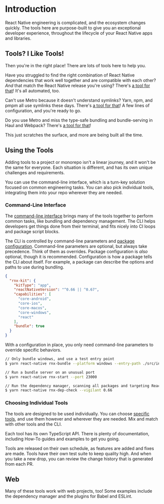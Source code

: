 # Introduction

React Native engineering is complicated, and the ecosystem changes quickly. The
tools here are purpose-built to give you an exceptional developer experience,
throughout the lifecycle of your React Native apps and libraries.

## Tools? I Like Tools!

Then you're in the right place! There are lots of tools here to help you.

Have you struggled to find the right combination of React Native dependencies
that work well together and are compatible with each other? _And_ that match the
React Native release you're using? There's
[a tool for that](./guides/dependency-management)! It's all automated, too.

Can't use Metro because it doesn't understand symlinks? Yarn, npm, and pmpm all
use symlinks these days. There's
[a tool for that](./tools/metro-resolver-symlinks)! A few lines of
configuration, and you're ready to go.

Do you use Metro and miss the type-safe bundling and bundle-serving in Haul and
Webpack? There's [a tool for that](./guides/bundling)!

This just scratches the surface, and more are being built all the time.

## Using the Tools

Adding tools to a project or monorepo isn't a linear journey, and it won't be
the same for everyone. Each situation is different, and has its own unique
challenges and requirements.

You can use the command-line interface, which is a turn-key solution focused on
common engineering tasks. You can also pick individual tools, integrating them
into your repo wherever they are needed.

### Command-Line Interface

The
[command-line interface](https://github.com/microsoft/rnx-kit/tree/main/packages/cli)
brings many of the tools together to perform common tasks, like bundling and
dependency management. The CLI helps developers get things done from their
terminal, and fits nicely into CI loops and package script blocks.

The CLI is controlled by command-line parameters and
[package configuration](https://github.com/microsoft/rnx-kit/tree/main/packages/config).
Command-line parameters are optional, but always take precedence. Think of
them as overrides. Package configuration is _also_ optional, though it is
recommended. Configuration is how a package tells the CLI about itself. For
example, a package can describe the options and paths to use during bundling.

```json title='Example configuration in package.json'
{
  "rnx-kit": {
    "kitType": "app",
    "reactNativeVersion": "^0.66 || ^0.67",
    "capabilities": [
      "core-android",
      "core-ios",
      "core-macos",
      "core-windows",
      "react"
    ],
    "bundle": true
  }
}
```

With a configuration in place, you only need command-line parameters to override
specific behaviors.

```bash title='Example commands'
// Only bundle windows, and use a test entry point
$ yarn react-native rnx-bundle --platform windows --entry-path ./src/index-test.ts

// Run a bundle server on an unusual port
$ yarn react-native rnx-start --port 23000

// Run the dependency manager, scanning all packages and targeting React Native 0.66
$ yarn react-native rnx-dep-check --vigilant 0.66
```

### Choosing Individual Tools

The tools are designed to be used individually. You can choose
[specific tools](./tools/overview), and use them however and wherever they are
needed. Mix and match with other tools and the CLI.

Each tool has its own TypeScript API. There is plenty of documentation,
including How-To guides and examples to get you going.

Tools are released on their own schedule, as features are added and fixes are
made. Tools have their own test suite to keep quality high. And when you take a
new drop, you can review the change history that is generated from each PR.

## Web

Many of these tools work with web projects, too! Some examples include the
dependency manager and the plugins for Babel and ESLint.
